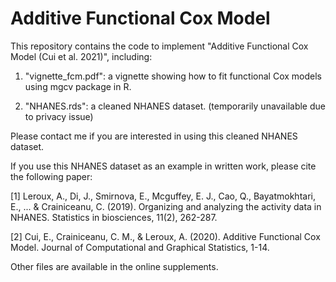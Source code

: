 # Additive Functional Cox Model

This repository contains the code to implement "Additive Functional Cox Model (Cui et al. 2021)", including:

1. "vignette_fcm.pdf": a vignette showing how to fit functional Cox models using mgcv package in R.

2. "NHANES.rds": a cleaned NHANES dataset. (temporarily unavailable due to privacy issue)

Please contact me if you are interested in using this cleaned NHANES dataset.

If you use this NHANES dataset as an example in written work, please cite the following paper:

[1] Leroux, A., Di, J., Smirnova, E., Mcguffey, E. J., Cao, Q., Bayatmokhtari, E., ... & Crainiceanu, C. (2019). Organizing and analyzing the activity data in NHANES. Statistics in biosciences, 11(2), 262-287.

[2] Cui, E., Crainiceanu, C. M., & Leroux, A. (2020). Additive Functional Cox Model. Journal of Computational and Graphical Statistics, 1-14.

Other files are available in the online supplements.

